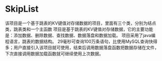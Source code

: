 # SkipList
该项目是一个基于跳表的KV键值对存储数据的项目，里面有三个类，分别为结点类，跳表类和一个主函数
项目是基于跳表的KV键值对存储数据，它的主要功能是：添加数据、删除数据、查找数据、数据落盘和数据加载。
项目采用了java编程语言，跳表的数据结构。
29毫秒可查询100万条语句，比使用MySQL查询快得多；用户直接引入该项目就可使用，结束后调用数据落盘函数把数据存储在文件，下次直接调用数据加载函数就可继续使用上次数据。
